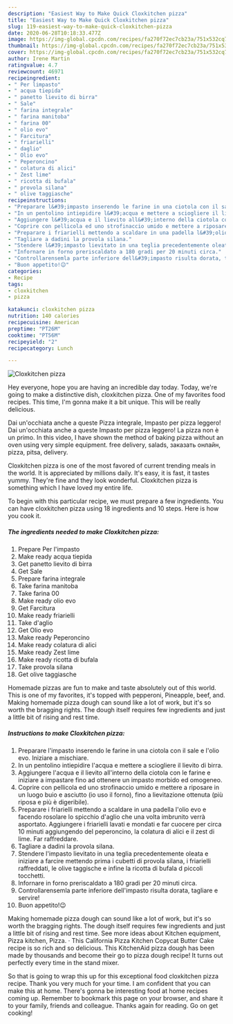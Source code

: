 ```yaml
---
description: "Easiest Way to Make Quick Cloxkitchen pizza"
title: "Easiest Way to Make Quick Cloxkitchen pizza"
slug: 119-easiest-way-to-make-quick-cloxkitchen-pizza
date: 2020-06-28T10:18:33.477Z
image: https://img-global.cpcdn.com/recipes/fa270f72ec7cb23a/751x532cq70/cloxkitchen-pizza-recipe-main-photo.jpg
thumbnail: https://img-global.cpcdn.com/recipes/fa270f72ec7cb23a/751x532cq70/cloxkitchen-pizza-recipe-main-photo.jpg
cover: https://img-global.cpcdn.com/recipes/fa270f72ec7cb23a/751x532cq70/cloxkitchen-pizza-recipe-main-photo.jpg
author: Irene Martin
ratingvalue: 4.7
reviewcount: 46971
recipeingredient:
- " Per limpasto"
- " acqua tiepida"
- " panetto lievito di birra"
- " Sale"
- " farina integrale"
- " farina manitoba"
- " farina 00"
- " olio evo"
- " Farcitura"
- " friarielli"
- " daglio"
- " Olio evo"
- " Peperoncino"
- " colatura di alici"
- " Zest lime"
- " ricotta di bufala"
- " provola silana"
- " olive taggiasche"
recipeinstructions:
- "Preparare l&#39;impasto inserendo le farine in una ciotola con il sale e l&#39;olio evo. Iniziare a mischiare."
- "In un pentolino intiepidire l&#39;acqua e mettere a sciogliere il lievito di birra."
- "Aggiungere l&#39;acqua e il lievito all&#39;interno della ciotola con le farine e iniziare a impastare fino ad ottenere un impasto morbido ed omogeneo."
- "Coprire con pellicola ed uno strofinaccio umido e mettere a riposare in un luogo buio e asciutto (io uso il forno), fino a lievitazione ottenuta (più riposa e più è digeribile)."
- "Preparare i friarielli mettendo a scaldare in una padella l&#39;olio evo e facendo rosolare lo spicchio d&#39;aglio che una volta imbrunito verrà asportato. Aggiungere i friarielli lavati e mondati e far cuocere per circa 10 minuti aggiungendo del peperoncino, la colatura di alici e il zest di lime. Far raffreddare."
- "Tagliare a dadini la provola silana."
- "Stendere l&#39;impasto lievitato in una teglia precedentemente oleata e iniziare a farcire mettendo prima i cubetti di provola silana, i friarielli raffreddati, le olive taggische e infine la ricotta di bufala d piccoli tocchetti."
- "Infornare in forno preriscaldato a 180 gradi per 20 minuti circa."
- "Controllarensemla parte inferiore dell&#39;impasto risulta dorata, tagliare e servire!"
- "Buon appetito!😉"
categories:
- Recipe
tags:
- cloxkitchen
- pizza

katakunci: cloxkitchen pizza 
nutrition: 140 calories
recipecuisine: American
preptime: "PT26M"
cooktime: "PT56M"
recipeyield: "2"
recipecategory: Lunch

---
```



![Cloxkitchen pizza](https://img-global.cpcdn.com/recipes/fa270f72ec7cb23a/751x532cq70/cloxkitchen-pizza-recipe-main-photo.jpg)

Hey everyone, hope you are having an incredible day today. Today, we're going to make a distinctive dish, cloxkitchen pizza. One of my favorites food recipes. This time, I'm gonna make it a bit unique. This will be really delicious.

Dai un&#39;occhiata anche a queste Pizza integrale, Impasto per pizza leggero! Dai un&#39;occhiata anche a queste Impasto per pizza leggero! La pizza non è un primo. In this video, I have shown the method of baking pizza without an oven using very simple equipment. free delivery, salads, заказать онлайн, pizza, pitsa, delivery.

Cloxkitchen pizza is one of the most favored of current trending meals in the world. It is appreciated by millions daily. It's easy, it is fast, it tastes yummy. They're fine and they look wonderful. Cloxkitchen pizza is something which I have loved my entire life.


To begin with this particular recipe, we must prepare a few ingredients. You can have cloxkitchen pizza using 18 ingredients and 10 steps. Here is how you cook it.

<!--inarticleads1-->

##### The ingredients needed to make Cloxkitchen pizza:

1. Prepare  Per l&#39;impasto
1. Make ready  acqua tiepida
1. Get  panetto lievito di birra
1. Get  Sale
1. Prepare  farina integrale
1. Take  farina manitoba
1. Take  farina 00
1. Make ready  olio evo
1. Get  Farcitura
1. Make ready  friarielli
1. Take  d&#39;aglio
1. Get  Olio evo
1. Make ready  Peperoncino
1. Make ready  colatura di alici
1. Make ready  Zest lime
1. Make ready  ricotta di bufala
1. Take  provola silana
1. Get  olive taggiasche


Homemade pizzas are fun to make and taste absolutely out of this world. This is one of my favorites, it&#39;s topped with pepperoni, Pineapple, beef, and. Making homemade pizza dough can sound like a lot of work, but it&#39;s so worth the bragging rights. The dough itself requires few ingredients and just a little bit of rising and rest time. 

<!--inarticleads2-->

##### Instructions to make Cloxkitchen pizza:

1. Preparare l&#39;impasto inserendo le farine in una ciotola con il sale e l&#39;olio evo. Iniziare a mischiare.
1. In un pentolino intiepidire l&#39;acqua e mettere a sciogliere il lievito di birra.
1. Aggiungere l&#39;acqua e il lievito all&#39;interno della ciotola con le farine e iniziare a impastare fino ad ottenere un impasto morbido ed omogeneo.
1. Coprire con pellicola ed uno strofinaccio umido e mettere a riposare in un luogo buio e asciutto (io uso il forno), fino a lievitazione ottenuta (più riposa e più è digeribile).
1. Preparare i friarielli mettendo a scaldare in una padella l&#39;olio evo e facendo rosolare lo spicchio d&#39;aglio che una volta imbrunito verrà asportato. Aggiungere i friarielli lavati e mondati e far cuocere per circa 10 minuti aggiungendo del peperoncino, la colatura di alici e il zest di lime. Far raffreddare.
1. Tagliare a dadini la provola silana.
1. Stendere l&#39;impasto lievitato in una teglia precedentemente oleata e iniziare a farcire mettendo prima i cubetti di provola silana, i friarielli raffreddati, le olive taggische e infine la ricotta di bufala d piccoli tocchetti.
1. Infornare in forno preriscaldato a 180 gradi per 20 minuti circa.
1. Controllarensemla parte inferiore dell&#39;impasto risulta dorata, tagliare e servire!
1. Buon appetito!😉


Making homemade pizza dough can sound like a lot of work, but it&#39;s so worth the bragging rights. The dough itself requires few ingredients and just a little bit of rising and rest time. See more ideas about Kitchen equipment, Pizza kitchen, Pizza. · This California Pizza Kitchen Copycat Butter Cake recipe is so rich and so delicious. This KitchenAid pizza dough has been made by thousands and become their go to pizza dough recipe! It turns out perfectly every time in the stand mixer. 

So that is going to wrap this up for this exceptional food cloxkitchen pizza recipe. Thank you very much for your time. I am confident that you can make this at home. There's gonna be interesting food at home recipes coming up. Remember to bookmark this page on your browser, and share it to your family, friends and colleague. Thanks again for reading. Go on get cooking!

